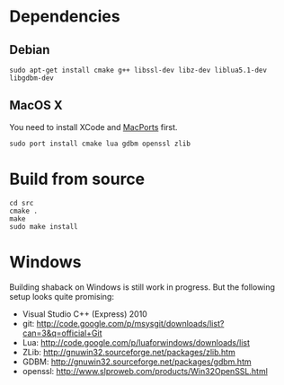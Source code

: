 Dependencies
=============================

Debian
------------------------------

	sudo apt-get install cmake g++ libssl-dev libz-dev liblua5.1-dev libgdbm-dev


MacOS X
------------------------------
You need to install XCode and [MacPorts](http://www.macports.org/) first.

	sudo port install cmake lua gdbm openssl zlib


Build from source
==============================

	cd src
	cmake .
	make
	sudo make install

Windows
==============================
Building shaback on Windows is still work in progress. But the following setup looks quite promising:

- Visual Studio C++ (Express) 2010
- git: http://code.google.com/p/msysgit/downloads/list?can=3&q=official+Git
- Lua: http://code.google.com/p/luaforwindows/downloads/list
- ZLib: http://gnuwin32.sourceforge.net/packages/zlib.htm
- GDBM: http://gnuwin32.sourceforge.net/packages/gdbm.htm
- openssl: http://www.slproweb.com/products/Win32OpenSSL.html
